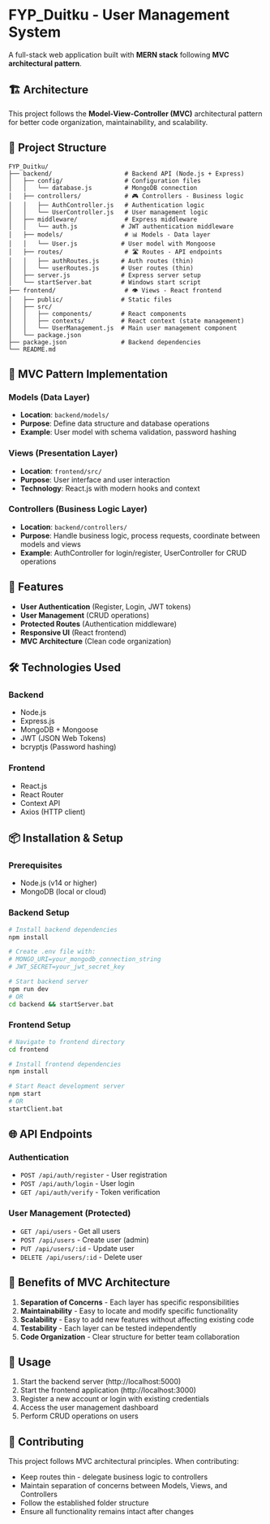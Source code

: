 # FYP_Duitku - User Management System

A full-stack web application built with **MERN stack** following **MVC architectural pattern**.

## 🏗️ Architecture

This project follows the **Model-View-Controller (MVC)** architectural pattern for better code organization, maintainability, and scalability.

## 📁 Project Structure

```
FYP_Duitku/
├── backend/                    # Backend API (Node.js + Express)
│   ├── config/                 # Configuration files
│   │   └── database.js         # MongoDB connection
│   ├── controllers/            # 🎮 Controllers - Business logic
│   │   ├── AuthController.js   # Authentication logic
│   │   └── UserController.js   # User management logic
│   ├── middleware/             # Express middleware
│   │   └── auth.js            # JWT authentication middleware
│   ├── models/                 # 📊 Models - Data layer
│   │   └── User.js            # User model with Mongoose
│   ├── routes/                 # 🛣️ Routes - API endpoints
│   │   ├── authRoutes.js      # Auth routes (thin)
│   │   └── userRoutes.js      # User routes (thin)
│   ├── server.js              # Express server setup
│   └── startServer.bat        # Windows start script
├── frontend/                   # 👁️ Views - React frontend
│   ├── public/                # Static files
│   ├── src/
│   │   ├── components/        # React components
│   │   ├── contexts/          # React context (state management)
│   │   └── UserManagement.js  # Main user management component
│   └── package.json
├── package.json               # Backend dependencies
└── README.md
```

## 🎯 MVC Pattern Implementation

### **Models** (Data Layer)
- **Location**: `backend/models/`
- **Purpose**: Define data structure and database operations
- **Example**: User model with schema validation, password hashing

### **Views** (Presentation Layer)  
- **Location**: `frontend/src/`
- **Purpose**: User interface and user interaction
- **Technology**: React.js with modern hooks and context

### **Controllers** (Business Logic Layer)
- **Location**: `backend/controllers/`
- **Purpose**: Handle business logic, process requests, coordinate between models and views
- **Example**: AuthController for login/register, UserController for CRUD operations

## 🚀 Features

- **User Authentication** (Register, Login, JWT tokens)
- **User Management** (CRUD operations)
- **Protected Routes** (Authentication middleware)
- **Responsive UI** (React frontend)
- **MVC Architecture** (Clean code organization)

## 🛠️ Technologies Used

### Backend
- Node.js
- Express.js
- MongoDB + Mongoose
- JWT (JSON Web Tokens)
- bcryptjs (Password hashing)

### Frontend
- React.js
- React Router
- Context API
- Axios (HTTP client)

## 📦 Installation & Setup

### Prerequisites
- Node.js (v14 or higher)
- MongoDB (local or cloud)

### Backend Setup
```bash
# Install backend dependencies
npm install

# Create .env file with:
# MONGO_URI=your_mongodb_connection_string
# JWT_SECRET=your_jwt_secret_key

# Start backend server
npm run dev
# OR
cd backend && startServer.bat
```

### Frontend Setup
```bash
# Navigate to frontend directory
cd frontend

# Install frontend dependencies
npm install

# Start React development server
npm start
# OR
startClient.bat
```

## 🌐 API Endpoints

### Authentication
- `POST /api/auth/register` - User registration
- `POST /api/auth/login` - User login
- `GET /api/auth/verify` - Token verification

### User Management (Protected)
- `GET /api/users` - Get all users
- `POST /api/users` - Create user (admin)
- `PUT /api/users/:id` - Update user
- `DELETE /api/users/:id` - Delete user

## 🎨 Benefits of MVC Architecture

1. **Separation of Concerns** - Each layer has specific responsibilities
2. **Maintainability** - Easy to locate and modify specific functionality
3. **Scalability** - Easy to add new features without affecting existing code
4. **Testability** - Each layer can be tested independently
5. **Code Organization** - Clear structure for better team collaboration

## 📝 Usage

1. Start the backend server (http://localhost:5000)
2. Start the frontend application (http://localhost:3000)
3. Register a new account or login with existing credentials
4. Access the user management dashboard
5. Perform CRUD operations on users

## 🤝 Contributing

This project follows MVC architectural principles. When contributing:
- Keep routes thin - delegate business logic to controllers
- Maintain separation of concerns between Models, Views, and Controllers
- Follow the established folder structure
- Ensure all functionality remains intact after changes
